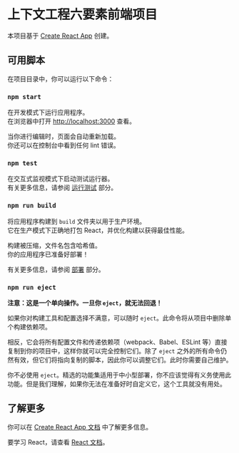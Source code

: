 # 上下文工程六要素前端项目

本项目基于 [Create React App](https://github.com/facebook/create-react-app) 创建。

## 可用脚本

在项目目录中，你可以运行以下命令：

### `npm start`

在开发模式下运行应用程序。\
在浏览器中打开 [http://localhost:3000](http://localhost:3000) 查看。

当你进行编辑时，页面会自动重新加载。\
你还可以在控制台中看到任何 lint 错误。

### `npm test`

在交互式监视模式下启动测试运行器。\
有关更多信息，请参阅 [运行测试](https://facebook.github.io/create-react-app/docs/running-tests) 部分。

### `npm run build`

将应用程序构建到 `build` 文件夹以用于生产环境。\
它在生产模式下正确地打包 React，并优化构建以获得最佳性能。

构建被压缩，文件名包含哈希值。\
你的应用程序已准备好部署！

有关更多信息，请参阅 [部署](https://facebook.github.io/create-react-app/docs/deployment) 部分。

### `npm run eject`

**注意：这是一个单向操作。一旦你 `eject`，就无法回退！**

如果你对构建工具和配置选择不满意，可以随时 `eject`。此命令将从项目中删除单个构建依赖项。

相反，它会将所有配置文件和传递依赖项（webpack、Babel、ESLint 等）直接复制到你的项目中，这样你就可以完全控制它们。除了 `eject` 之外的所有命令仍然有效，但它们将指向复制的脚本，因此你可以调整它们。此时你需要自己维护。

你不必使用 `eject`。精选的功能集适用于中小型部署，你不应该觉得有义务使用此功能。但是我们理解，如果你无法在准备好时自定义它，这个工具就没有用处。

## 了解更多

你可以在 [Create React App 文档](https://facebook.github.io/create-react-app/docs/getting-started) 中了解更多信息。

要学习 React，请查看 [React 文档](https://reactjs.org/)。